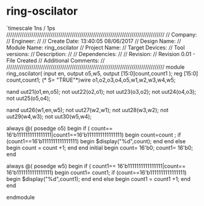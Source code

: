 # ring-oscilator
`timescale 1ns / 1ps
//////////////////////////////////////////////////////////////////////////////////
// Company: 
// Engineer: 
// 
// Create Date:    13:40:05 08/06/2017 
// Design Name: 
// Module Name:    ring_oscilator 
// Project Name: 
// Target Devices: 
// Tool versions: 
// Description: 
//
// Dependencies: 
//
// Revision: 
// Revision 0.01 - File Created
// Additional Comments: 
//
//////////////////////////////////////////////////////////////////////////////////
module ring_oscilator(
    input en,
    output o5,w5,
	 output [15:0]count,count1
    );
reg [15:0] count,count1;
(* S= "TRUE"*)wire o1,o2,o3,o4,o5,w1,w2,w3,w4,w5;

nand uut21(o1,en,o5);
not uut22(o2,o1);
not uut23(o3,o2);
not uut24(o4,o3);
not uut25(o5,o4);

nand uut26(w1,en,w5);
not uut27(w2,w1);
not uut28(w3,w2);
not uut29(w4,w3);
not uut30(w5,w4);


always @( posedge o5)
begin
if ( count== 16'b1111111111111111|count1==16'b1111111111111111)
begin
count=count ;
if (count1==16'b1111111111111111)
begin
$display("%d",count);
end
end
else
begin
count = count +1;
end
end
initial
begin
count= 16'b0;
count1= 16'b0;
end

always @( posedge w5)
begin
if ( count1== 16'b1111111111111111|count== 16'b1111111111111111)
begin
count1= count1;
if (count==16'b1111111111111111)
begin
$display("%d",count1);
end
end
else
begin
count1 = count1 +1;
end
end

endmodule
